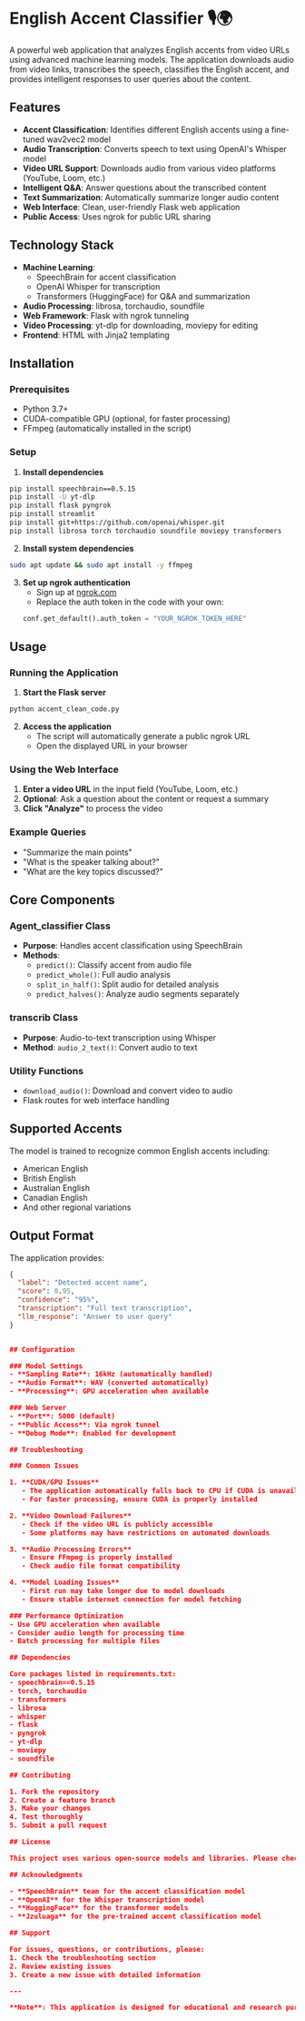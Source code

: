 # English Accent Classifier 🎙️🌍

A powerful web application that analyzes English accents from video URLs using advanced machine learning models. The application downloads audio from video links, transcribes the speech, classifies the English accent, and provides intelligent responses to user queries about the content.

## Features

- **Accent Classification**: Identifies different English accents using a fine-tuned wav2vec2 model
- **Audio Transcription**: Converts speech to text using OpenAI's Whisper model
- **Video URL Support**: Downloads audio from various video platforms (YouTube, Loom, etc.)
- **Intelligent Q&A**: Answer questions about the transcribed content
- **Text Summarization**: Automatically summarize longer audio content
- **Web Interface**: Clean, user-friendly Flask web application
- **Public Access**: Uses ngrok for public URL sharing

## Technology Stack

- **Machine Learning**: 
  - SpeechBrain for accent classification
  - OpenAI Whisper for transcription
  - Transformers (HuggingFace) for Q&A and summarization
- **Audio Processing**: librosa, torchaudio, soundfile
- **Web Framework**: Flask with ngrok tunneling
- **Video Processing**: yt-dlp for downloading, moviepy for editing
- **Frontend**: HTML with Jinja2 templating

## Installation

### Prerequisites
- Python 3.7+
- CUDA-compatible GPU (optional, for faster processing)
- FFmpeg (automatically installed in the script)

### Setup


1. **Install dependencies**
```bash
pip install speechbrain==0.5.15
pip install -U yt-dlp
pip install flask pyngrok
pip install streamlit
pip install git+https://github.com/openai/whisper.git
pip install librosa torch torchaudio soundfile moviepy transformers
```

2. **Install system dependencies**
```bash
sudo apt update && sudo apt install -y ffmpeg
```

3. **Set up ngrok authentication**
   - Sign up at [ngrok.com](https://ngrok.com)
   - Replace the auth token in the code with your own:
   ```python
   conf.get_default().auth_token = "YOUR_NGROK_TOKEN_HERE"
   ```

## Usage

### Running the Application

1. **Start the Flask server**
```bash
python accent_clean_code.py
```

2. **Access the application**
   - The script will automatically generate a public ngrok URL
   - Open the displayed URL in your browser

### Using the Web Interface

1. **Enter a video URL** in the input field (YouTube, Loom, etc.)
2. **Optional**: Ask a question about the content or request a summary
3. **Click "Analyze"** to process the video

### Example Queries
- "Summarize the main points"
- "What is the speaker talking about?"
- "What are the key topics discussed?"

## Core Components

### Agent_classifier Class
- **Purpose**: Handles accent classification using SpeechBrain
- **Methods**:
  - `predict()`: Classify accent from audio file
  - `predict_whole()`: Full audio analysis
  - `split_in_half()`: Split audio for detailed analysis
  - `predict_halves()`: Analyze audio segments separately

### transcrib Class
- **Purpose**: Audio-to-text transcription using Whisper
- **Method**: `audio_2_text()`: Convert audio to text

### Utility Functions
- `download_audio()`: Download and convert video to audio
- Flask routes for web interface handling

## Supported Accents

The model is trained to recognize common English accents including:
- American English
- British English
- Australian English
- Canadian English
- And other regional variations

## Output Format

The application provides:
```json
{
  "label": "Detected accent name",
  "score": 0.95,
  "confidence": "95%",
  "transcription": "Full text transcription",
  "llm_response": "Answer to user query"
}


## Configuration

### Model Settings
- **Sampling Rate**: 16kHz (automatically handled)
- **Audio Format**: WAV (converted automatically)
- **Processing**: GPU acceleration when available

### Web Server
- **Port**: 5000 (default)
- **Public Access**: Via ngrok tunnel
- **Debug Mode**: Enabled for development

## Troubleshooting

### Common Issues

1. **CUDA/GPU Issues**
   - The application automatically falls back to CPU if CUDA is unavailable
   - For faster processing, ensure CUDA is properly installed

2. **Video Download Failures**
   - Check if the video URL is publicly accessible
   - Some platforms may have restrictions on automated downloads

3. **Audio Processing Errors**
   - Ensure FFmpeg is properly installed
   - Check audio file format compatibility

4. **Model Loading Issues**
   - First run may take longer due to model downloads
   - Ensure stable internet connection for model fetching

### Performance Optimization
- Use GPU acceleration when available
- Consider audio length for processing time
- Batch processing for multiple files

## Dependencies

Core packages listed in requirements.txt:
- speechbrain==0.5.15
- torch, torchaudio
- transformers
- librosa
- whisper
- flask
- pyngrok
- yt-dlp
- moviepy
- soundfile

## Contributing

1. Fork the repository
2. Create a feature branch
3. Make your changes
4. Test thoroughly
5. Submit a pull request

## License

This project uses various open-source models and libraries. Please check individual component licenses for commercial use.

## Acknowledgments

- **SpeechBrain** team for the accent classification model
- **OpenAI** for the Whisper transcription model
- **HuggingFace** for the transformer models
- **Jzuluaga** for the pre-trained accent classification model

## Support

For issues, questions, or contributions, please:
1. Check the troubleshooting section
2. Review existing issues
3. Create a new issue with detailed information

---

**Note**: This application is designed for educational and research purposes. Ensure you have appropriate permissions for any content you analyze.
